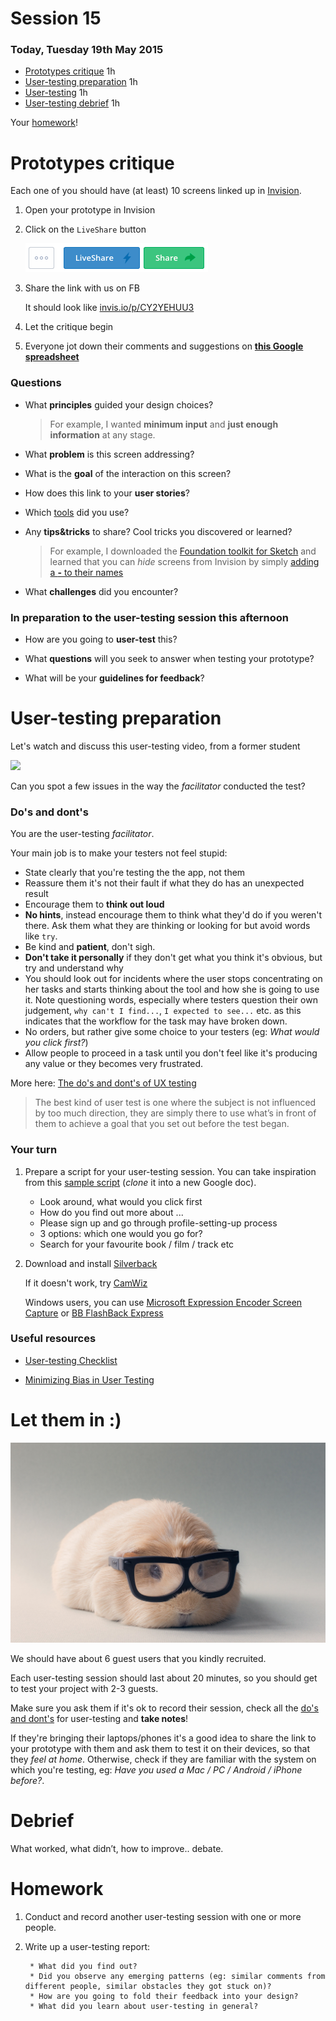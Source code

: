 # Session 15	

### Today, Tuesday 19th May 2015

* [Prototypes critique](#prototypes-critique) 1h
* [User-testing preparation](#user-testing-preparation) 1h
* [User-testing](#let-them-in-) 1h
* [User-testing debrief](#debrief) 1h

Your [homework](#homework)!

# Prototypes critique

Each one of you should have (at least) 10 screens linked up in [Invision](http://www.invisionapp.com).

1. Open your prototype in Invision
2. Click on the `LiveShare` button 
 
	![](assets/invision-live-share.png)
3. Share the link with us on FB

	It should look like [invis.io/p/CY2YEHUU3](http://invis.io/p/CY2YEHUU3)
4. Let the critique begin
5. Everyone jot down their comments and suggestions on [**this Google spreadsheet**](https://docs.google.com/spreadsheets/d/11ipb7AgxoWbjOZ0CzsvCHTO847nbSPWetsVsYeT6xDs/edit?usp=sharing)




### Questions

* What **principles** guided your design choices?
	
	> For example, I wanted **minimum input** and **just enough information** at any stage.

* What **problem** is this screen addressing?

* What is the **goal** of the interaction on this screen?

* How does this link to your **user stories**?
 
* Which [tools](session-13.md#tools-to-consider) did you use?
* Any **tips&tricks** to share? Cool tricks you discovered or learned?
	
	> For example, I downloaded the [Foundation toolkit for Sketch](http://www.sketchappsources.com/free-source/484-sketch-foundation-kit.html) and learned that you can *hide* screens from Invision by simply [adding a **-** to their names](http://blog.invisionapp.com/sketch-meet-rapid-hi-fi-prototyping/)
* What **challenges** did you encounter?

### In preparation to the user-testing session this afternoon

* How are you going to **user-test** this? 

* What **questions** will you seek to answer when testing your prototype? 

* What will be your **guidelines for feedback**?




# User-testing preparation

Let's watch and discuss this user-testing video, from a former student

[![](https://raw.githubusercontent.com/RavensbourneWebMedia/WEB14204/master/sessions/assets/silverback-user-testing-sample.png)](https://drive.google.com/file/d/0B01q99xxaTw_Mk5Ua3pyOVJzSFU/view?usp=sharing)

Can you spot a few issues in the way the *facilitator* conducted the test?

<!-- 

	* Explained testers what the app is about, instead of asking them
	* Think out loud if you can
	* What is the point of this test?
	* Facebook tab open before you show the actual thing
	* If there's something important in the bottom-right corner of your screen, it would be better if it wasn't hidden in the final video
	
 -->

### Do's and dont's

You are the user-testing *facilitator*.

Your main job is to make your testers not feel stupid:

* State clearly that you're testing the the app, not them
* Reassure them it's not their fault if what they do has an unexpected result
* Encourage them to **think out loud**
* **No hints**, instead encourage them to think what they'd do if you weren't there. Ask them what they are thinking or looking for but avoid words like `try`.
* Be kind and **patient**, don't sigh. 
* **Don't take it personally** if they don't get what you think it's obvious, but try and understand why
* You should look out for incidents where the user stops concentrating on her tasks and starts thinking about the tool and how she is going to use it. Note questioning words, especially where testers question their own judgement, `why can't I find...`, `I expected to see...` etc. as this indicates that the workflow for the task may have broken down.
* No orders, but rather give some choice to your testers (eg: *What would you click first?*)
* Allow people to proceed in a task until you don't feel like it's producing any value or they becomes very frustrated.



More here: [The do's and dont's of UX testing](http://blog.oboxthemes.com/the-dos-and-donts-of-user-experience-testing/)

> The best kind of user test is one where the subject is not influenced by too much direction, they are simply there to use what’s in front of them to achieve a goal that you set out before the test began.



### Your turn

1. Prepare a script for your user-testing session. You can take inspiration from this [sample script](https://docs.google.com/a/rave.ac.uk/document/d/1bJ5S-Ws50dDJpjX5iZgmISV0u_l30s7UT2J0S6dcNn8/edit?usp=sharing) (*clone* it into a new Google doc).

	* Look around, what would you click first
	* How do you find out more about ...
	* Please sign up and go through profile-setting-up process
	* 3 options: which one would you go for?
	* Search for your favourite book / film / track etc 


2. Download and install [Silverback](http://silverbackapp.com)

	If it doesn't work, try [CamWiz](http://www.camwizapp.com/)

	Windows users, you can use [Microsoft Expression Encoder Screen Capture](http://www.microsoft.com/en-GB/download/confirmation.aspx?id=10732) or [BB FlashBack Express](http://www.bbsoftware.co.uk/BBFlashBack_FreePlayer.aspx)


<!--[A/B testing](http://www.smashingmagazine.com/2010/06/24/the-ultimate-guide-to-a-b-testing/)

http://blog.invisionapp.com/design-teardown-designing-for-personas-with-usertesting/-->

### Useful resources

<!--- [Choosing Test Participants for Your UX Research](http://downloads.usertesting.com/white_papers/TipSheet_ChoosingTestParticipants.pdf)-->

- [User-testing Checklist](http://downloads.usertesting.com/white_papers/UserTesting-Website-Testing-Checklist.pdf)

- [Minimizing Bias in User Testing](http://downloads.usertesting.com/white_papers/TipSheet_MinimizingBias.pdf)




# Let them in :)

[![](assets/guinea-pig.jpg)](http://www.phrases.org.uk/meanings/guinea-pig.html)

We should have about 6 guest users that you kindly recruited.

Each user-testing session should last about 20 minutes, so you should get to test your project with 2-3 guests.

Make sure you ask them if it's ok to record their session, check all the [do's and dont's](#dos-and-donts) for user-testing and **take notes**!  

If they're bringing their laptops/phones it's a good idea to share the link to your prototype with them and ask them to test it on their devices, so that they *feel at home*. Otherwise, check if they are familiar with the system on which you're testing, eg: *Have you used a Mac / PC / Android / iPhone before?*.



# Debrief 

What worked, what didn’t, how to improve.. debate.



# Homework

1. Conduct and record another user-testing session with one or more people.
2. Write up a user-testing report: 
 
 		* What did you find out?
 		* Did you observe any emerging patterns (eg: similar comments from different people, similar obstacles they got stuck on)?  
 		* How are you going to fold their feedback into your design?
 		* What did you learn about user-testing in general? 
 		 
